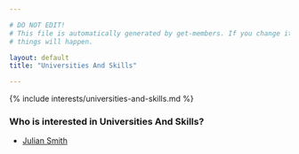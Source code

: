 ```yaml
---

# DO NOT EDIT!
# This file is automatically generated by get-members. If you change it, bad
# things will happen.

layout: default
title: "Universities And Skills"

---
```


{% include interests/universities-and-skills.md %}

### Who is interested in Universities And Skills?


* [Julian Smith](/members/julian-smith.html)
